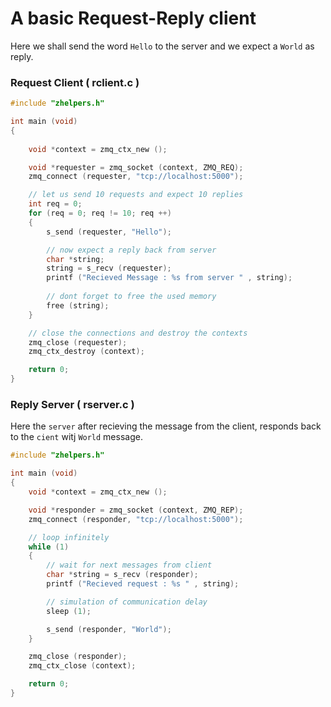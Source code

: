 # A basic Request-Reply client

Here we shall send the word `Hello` to the server and we expect a `World` as reply.

### Request Client ( rclient.c )

```c
#include "zhelpers.h"

int main (void)
{
    
    void *context = zmq_ctx_new ();

    void *requester = zmq_socket (context, ZMQ_REQ);
    zmq_connect (requester, "tcp://localhost:5000");

    // let us send 10 requests and expect 10 replies
    int req = 0;
    for (req = 0; req != 10; req ++)
    {
        s_send (requester, "Hello");

        // now expect a reply back from server
        char *string;
        string = s_recv (requester);
        printf ("Recieved Message : %s from server " , string);
        
        // dont forget to free the used memory
        free (string);
    }

    // close the connections and destroy the contexts
    zmq_close (requester);
    zmq_ctx_destroy (context);

    return 0;
}
```

### Reply Server ( rserver.c )

Here the `server` after recieving the message from the client, responds back to the `cient` witj `World` message.

```c
#include "zhelpers.h"

int main (void)
{
    void *context = zmq_ctx_new ();

    void *responder = zmq_socket (context, ZMQ_REP);
    zmq_connect (responder, "tcp://localhost:5000");

    // loop infinitely
    while (1)
    {
        // wait for next messages from client
        char *string = s_recv (responder);
        printf ("Recieved request : %s " , string);

        // simulation of communication delay
        sleep (1);

        s_send (responder, "World");
    }

    zmq_close (responder);
    zmq_ctx_close (context);

    return 0;
}
```